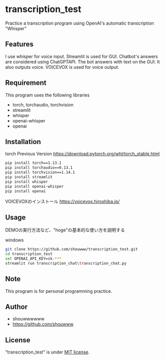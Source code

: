 # transcription_test

Practice a transcription program using OpenAI's automatic transcription "Whisper"

## Features

I use whisper for voice input.
Streamlit is used for GUI.
Chatbot's answers are considered using ChatGPTAPI.
The bot answers with text on the GUI. It also outputs voice. VOICEVOX is used for voice output.

## Requirement

This program uses the following libraries

* torch, torchaudio, torchvision
* streamlit
* whisper
* openai-whisper
* openai

## Installation

torch Previous Version <https://download.pytorch.org/whl/torch_stable.html>

```bash
pip install torch==1.13.1
pip install torchaudio==0.13.1
pip install torchvision==1.14.1
pip install streamlit
pip install whisper
pip install openai-whisper
pip install openai
```

VOICEVOXのインストール
<https://voicevox.hiroshiba.jp/>

## Usage

DEMOの実行方法など、"hoge"の基本的な使い方を説明する

windows

```bash
git clone https://github.com/shouwww/transcription_test.git
cd transcription_test
set OPENAI_API_KEY=sk-***
streamlit run transcription_chat\transcription_chat.py
```

## Note

This program is for personal programming practice.

## Author

* shouwwwwww
* <https://github.com/shouwww>

## License

"transcription_test" is under [MIT license](https://en.wikipedia.org/wiki/MIT_License).
